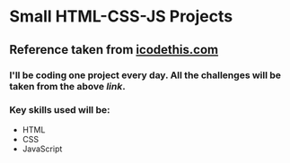 # Small HTML-CSS-JS Projects

## Reference taken from <a href="https://icodethis.com/">icodethis.com<a/>
### I'll be coding one project every day. All the challenges will be taken from the above *link*.
### Key skills used will be:
  * HTML
  * CSS
  * JavaScript
  
